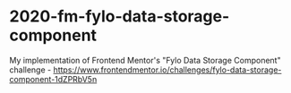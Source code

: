 # 2020-fm-fylo-data-storage-component
My implementation of Frontend Mentor's "Fylo Data Storage Component" challenge - https://www.frontendmentor.io/challenges/fylo-data-storage-component-1dZPRbV5n
